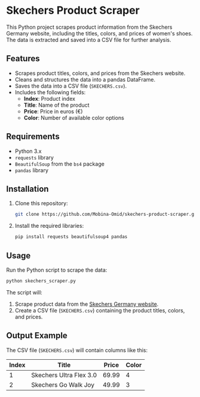 
# Skechers Product Scraper

This Python project scrapes product information from the Skechers Germany website, including the titles, colors, and prices of women's shoes. The data is extracted and saved into a CSV file for further analysis.

## Features

- Scrapes product titles, colors, and prices from the Skechers website.
- Cleans and structures the data into a pandas DataFrame.
- Saves the data into a CSV file (`SKECHERS.csv`).
- Includes the following fields: 
  - **Index**: Product index
  - **Title**: Name of the product
  - **Price**: Price in euros (€)
  - **Color**: Number of available color options

## Requirements

- Python 3.x
- `requests` library
- `BeautifulSoup` from the `bs4` package
- `pandas` library

## Installation

1. Clone this repository:
   ```bash
   git clone https://github.com/Mobina-Omid/skechers-product-scraper.git
   ```

2. Install the required libraries:
   ```bash
   pip install requests beautifulsoup4 pandas
   ```

## Usage

Run the Python script to scrape the data:
```bash
python skechers_scraper.py
```

The script will:
1. Scrape product data from the [Skechers Germany website](https://www.skechers.de/damen/schuhe/?start=0&sz=576).
2. Create a CSV file (`SKECHERS.csv`) containing the product titles, colors, and prices.

## Output Example

The CSV file (`SKECHERS.csv`) will contain columns like this:

| Index | Title                         | Price | Color           |
|-------|-------------------------------|-------|-----------------|
| 1     | Skechers Ultra Flex 3.0       | 69.99 | 4               |
| 2     | Skechers Go Walk Joy          | 49.99 | 3               |


